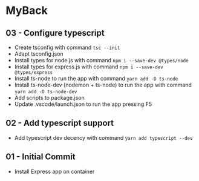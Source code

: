 # MyBack

## 03 - Configure typescript
- Create tsconfig with command `tsc --init`
- Adapt tsconfig.json
- Install types for node.js with command `npm i --save-dev @types/node` 
- Install types for express.js with command `npm i --save-dev @types/express`
- Install ts-node to run the app with command `yarn add -D ts-node`  
- Install ts-node-dev (nodemon + ts-node) to run the app with command `yarn add -D ts-node-dev`  
- Add scripts to package.json 
- Update .vscode/launch.json to run the app pressing F5

## 02 - Add typescript support
- Add typescript dev decency with command `yarn add typescript --dev`

## 01 - Initial Commit
- Install Express app on container